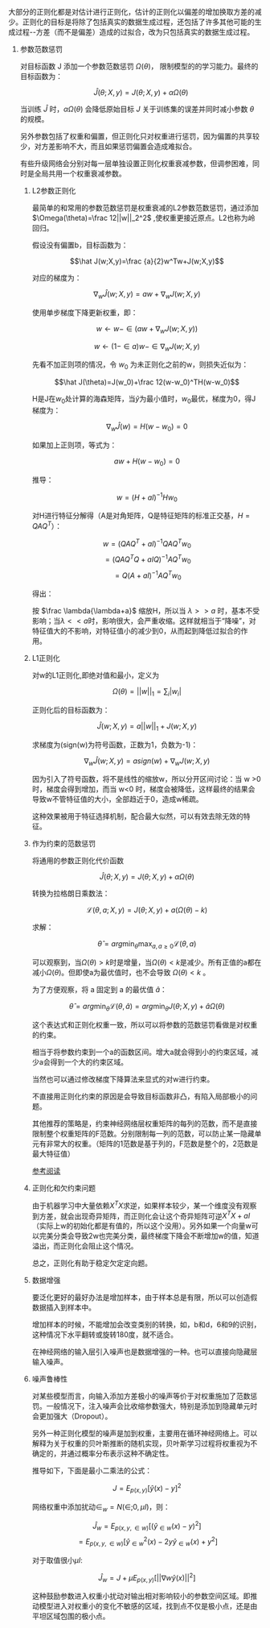 大部分的正则化都是对估计进行正则化，估计的正则化以偏差的增加换取方差的减少。正则化的目标是将除了包括真实的数据生成过程，还包括了许多其他可能的生成过程--方差（而不是偏差）造成的过拟合，改为只包括真实的数据生成过程。

1. 参数范数惩罚

    对目标函数 J 添加一个参数范数惩罚 $\Omega(\theta)$， 限制模型的的学习能力。最终的目标函数为：

    $$\hat J(\theta;X,y)=J(\theta;X,y)+\alpha\Omega(\theta)$$

    当训练 $\hat J$ 时，$\alpha\Omega(\theta)$ 会降低原始目标 $J$ 关于训练集的误差并同时减小参数 $\theta$ 的规模。

    另外参数包括了权重和偏置，但正则化只对权重进行惩罚，因为偏置的共享较少，对方差影响不大，而且如果惩罚偏置会造成难拟合。

    有些升级网络会分别对每一层单独设置正则化权重衰减参数，但调参困难，同时是全局共用一个权重衰减参数。

    1. L2参数正则化

        最简单的和常用的参数范数惩罚是权重衰减的L2参数范数惩罚，通过添加 $\Omega(\theta)=\frac 12||w||_2^2$ ,使权重更接近原点。L2也称为岭回归。

        假设没有偏置b，目标函数为：

        $$\hat J(w;X,y)=\frac {a}{2}w^Tw+J(w;X,y)$$

        对应的梯度为：

        $$\nabla_w\hat J(w;X,y)=aw+\nabla_wJ(w;X,y)$$

        使用单步梯度下降更新权重，即：

        $$w\leftarrow w-\in (aw+\nabla_wJ(w;X,y))$$

        $$w\leftarrow (1-\in a)w-\in\nabla_wJ(w;X,y)$$

        先看不加正则项的情况，令 $w_0$ 为未正则化之前的w，则损失近似为：

        $$\hat J(\theta)=J(w_0)+\frac 12(w-w_0)^TH(w-w_0)$$

        H是J在$w_0$处计算的海森矩阵，当$\hat y$为最小值时，$w_0$最优，梯度为0，得J梯度为：

        $$\nabla_w\hat J(w)=H(w-w_0)=0$$    

        如果加上正则项，等式为：

        $$aw+H(w-w_0)=0$$

        推导：

        $$w=(H+aI)^{-1}Hw_0$$

        对H进行特征分解得（A是对角矩阵，Q是特征矩阵的标准正交基，$H=QAQ^T$）：

        $$w=(QAQ^T+aI)^{-1}QAQ^Tw_0$$
        $$=(QAQ^TQ+aIQ)^{-1}AQ^Tw_0$$
        $$=Q(A+aI)^{-1}AQ^Tw_0$$

        得出：

        按 $\frac \lambda{\lambda+a}$ 缩放H，所以当 $\lambda>>a$ 时，基本不受影响；当$\lambda<<a$时，影响很大，会严重收缩。这样就相当于“降噪”，对特征值大的不影响，对特征值小的减少到0，从而起到降低过拟合的作用。

    1. L1正则化

        对w的L1正则化,即绝对值和最小，定义为

        $$\Omega(\theta)=||w||_1=\sum_i|w_i|$$

        正则化后的目标函数为：

        $$\hat J(w;X,y)=a||w||_1+J(w;X,y)$$

        求梯度为(sign(w)为符号函数，正数为1，负数为-1)：

        $$\nabla_w\hat J(w;X,y)=asign(w)+\nabla_w J(w;X,y)$$

        因为引入了符号函数，将不是线性的缩放w，所以分开区间讨论：当 w >0 时，梯度会得到增加，而当 w<0 时，梯度会被降低，这样最终的结果会导致w不管特征值的大小，全部趋近于0，造成w稀疏。

        这种效果被用于特征选择机制，配合最大似然，可以有效去除无效的特征。

    1. 作为约束的范数惩罚

        将通用的参数正则化代价函数

        $$\hat J(\theta;X,y)=J(\theta;X,y)+\alpha\Omega(\theta)$$

        转换为拉格朗日乘数法：

        $$\mathcal{L}(\theta,a;X,y)=J(\theta;X,y)+ a(\Omega(\theta)-k)$$ 

        求解：

        $$\hat \theta=arg\min_\theta \max_{a,a\geq 0}\mathcal{L}(\theta,a)$$

        可以观察到，当$\Omega(\theta)>k$时是增量，当$\Omega(\theta)<k$是减少。所有正值的a都在减小$\Omega(\theta)$。但即使a为最优值时，也不会导致 $\Omega(\theta)<k$ 。

        为了方便观察，将 a 固定到 a 的最优值 $\hat a$：

        $$\hat \theta=arg\min_\theta \mathcal{L}(\theta,\hat a)=arg\min_\theta J(\theta;X,y)+\hat a\Omega(\theta)$$

        这个表达式和正则化权重一致，所以可以将参数的范数惩罚看做是对权重的约束。

        相当于将参数约束到一个a的函数区间。增大a就会得到小的约束区域，减少a会得到一个大的约束区域。

        当然也可以通过修改梯度下降算法来显式的对w进行约束。

        不直接用正则化约束的原因是会导致目标函数非凸，有陷入局部极小的问题。

        其他推荐的策略是，约束神经网络层权重矩阵的每列的范数，而不是直接限制整个权重矩阵的F范数。分别限制每一列的范数，可以防止某一隐藏单元有非常大的权重。（矩阵的1范数是基于列的，F范数是整个的，2范数是最大特征值）

        [参考阅读](https://zhuanlan.zhihu.com/p/29360425)

    1. 正则化和欠约束问题

        由于机器学习中大量依赖$X^TX$求逆，如果样本较少，某一个维度没有观察到方差，就会出现奇异矩阵，而正则化会让这个奇异矩阵可逆$X^TX+aI$（实际上w的初始化都是有值的，所以这个没用）。另外如果一个向量w可以完美分类会导致2w也完美分类，最终梯度下降会不断增加w的值，知道溢出，而正则化会阻止这个情况。

        总之，正则化有助于稳定欠定定向题。

    1. 数据增强

        要泛化更好的最好办法是增加样本，由于样本总是有限，所以可以创造假数据插入到样本中。

        增加样本的时候，不能增加会改变类别的转换，如，b和d，6和9的识别，这种情况下水平翻转或旋转180度，就不适合。

        在神经网络的输入层引入噪声也是数据增强的一种。也可以直接向隐藏层输入噪声。

    1. 噪声鲁棒性

        对某些模型而言，向输入添加方差极小的噪声等价于对权重施加了范数惩罚。一般情况下，注入噪声会比收缩参数强大，特别是添加到隐藏单元时会更加强大（Dropout）。

        另外一种正则化模型的噪声是加到权重，主要用在循环神经网络上。可以解释为关于权重的贝叶斯推断的随机实现，贝叶斯学习过程将权重视为不确定的，并通过概率分布表示这种不确定性。

        推导如下，下面是最小二乘法的公式：

        $$J=E_{p(x,y)}[\hat y(x)-y]^2$$

        网络权重中添加扰动$\in_w = N(\in;0,\mu I)$，则：

        $$\hat J_w=E_{p(x,y,\in w)}[(\hat y_{\in w}(x)-y)^2]$$
        $$=E_{p(x,y,\in w)}[\hat y_{\in w}^2(x)-2y\hat y_{\in w}(x)+y^2]$$

        对于取值很小$\mu I$:
        
        $$\hat J_w=J+\mu E_{p(x,y)}[||\nabla w\hat y(x)||^2]$$

        这种鼓励参数进入权重小扰动对输出相对影响较小的参数空间区域。即推动模型进入对权重小的变化不敏感的区域，找到点不仅是极小点，还是由平坦区域包围的极小点。



